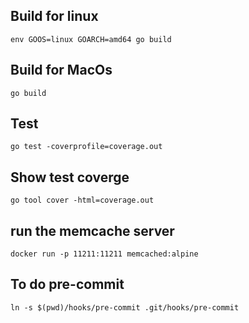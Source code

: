 


## Build for linux
`env GOOS=linux GOARCH=amd64 go build`

## Build for MacOs
`go build`


## Test

`go test -coverprofile=coverage.out`

## Show test coverge

`go tool cover -html=coverage.out`



## run the memcache server
`docker run -p 11211:11211 memcached:alpine`



## To do pre-commit
`ln -s $(pwd)/hooks/pre-commit .git/hooks/pre-commit`
